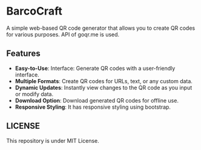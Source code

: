 # BarcoCraft
A simple web-based QR code generator that allows you to create QR codes for various purposes. API of goqr.me is used.
## Features
- **Easy-to-Use**: Interface: Generate QR codes with a user-friendly interface.
- **Multiple Formats**: Create QR codes for URLs, text, or any custom data.
- **Dynamic Updates**: Instantly view changes to the QR code as you input or modify data.
- **Download Option**: Download generated QR codes for offline use.
- **Responsive Styling**: It has responsive styling using bootstrap. 

## LICENSE
This repository is under MIT License.
